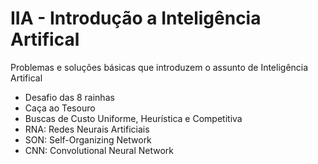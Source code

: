 # IIA - Introdução a Inteligência Artifical

Problemas e soluções básicas que introduzem o assunto de Inteligência Artifical

- Desafio das 8 rainhas
- Caça ao Tesouro
- Buscas de Custo Uniforme, Heurística e Competitiva
- RNA: Redes Neurais Artificiais
- SON: Self-Organizing Network
- CNN: Convolutional Neural Network
